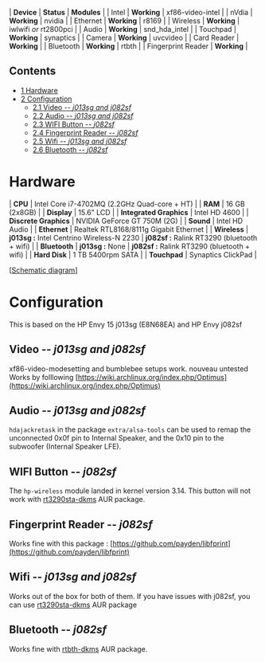 | **Device** | **Status** | **Modules** |
| Intel | **Working** | xf86-video-intel |
| nVdia | **Working** | nvidia |
| Ethernet | **Working** | r8169 |
| Wireless | **Working** | iwlwifi _or_ rt2800pci |
| Audio | **Working** | snd_hda_intel |
| Touchpad | **Working** | synaptics |
| Camera | **Working** | uvcvideo |
| Card Reader | **Working** |
| Bluetooth | **Working** | rtbth |
| Fingerprint Reader | **Working** |

## Contents

*   [1 Hardware](#Hardware)
*   [2 Configuration](#Configuration)
    *   [2.1 Video -- _j013sg and j082sf_](#Video_--_j013sg_and_j082sf)
    *   [2.2 Audio -- _j013sg and j082sf_](#Audio_--_j013sg_and_j082sf)
    *   [2.3 WIFI Button -- _j082sf_](#WIFI_Button_--_j082sf)
    *   [2.4 Fingerprint Reader -- _j082sf_](#Fingerprint_Reader_--_j082sf)
    *   [2.5 Wifi -- _j013sg and j082sf_](#Wifi_--_j013sg_and_j082sf)
    *   [2.6 Bluetooth -- _j082sf_](#Bluetooth_--_j082sf)

# Hardware

| **CPU** | Intel Core i7-4702MQ (2.2GHz Quad-core + HT) |
| **RAM** | 16 GB (2x8GB) |
| **Display** | 15.6" LCD |
| **Integrated Graphics** | Intel HD 4600 |
| **Discrete Graphics** | NVIDIA GeForce GT 750M (2G) |
| **Sound** | Intel HD Audio |
| **Ethernet** | Realtek RTL8168/8111g Gigabit Ethernet |
| **Wireless** | **j013sg :** Intel Centrino Wireless-N 2230 |
 **j082sf :** Ralink RT3290 (bluetooth + wifi) |
| **Bluetooth** | **j013sg :** None |
 **j082sf :** Ralink RT3290 (bluetooth + wifi) |
| **Hard Disk** | 1 TB 5400rpm SATA |
| **Touchpad** | Synaptics ClickPad |

[[Schematic diagram](https://framapic.org/HHmPmSh9DV1r/S04qJm6r)]

# Configuration

This is based on the HP Envy 15 j013sg (E8N68EA) and HP Envy j082sf

## Video -- _j013sg and j082sf_

xf86-video-modesetting and bumblebee setups work. nouveau untested Works by folllowing [https://wiki.archlinux.org/index.php/Optimus](https://wiki.archlinux.org/index.php/Optimus)

## Audio -- _j013sg and j082sf_

`hdajackretask` in the package `extra/alsa-tools` can be used to remap the unconnected 0x0f pin to Internal Speaker, and the 0x10 pin to the subwoofer (Internal Speaker LFE).

## WIFI Button -- _j082sf_

The `hp-wireless` module landed in kernel version 3.14\. This button will not work with [rt3290sta-dkms](https://aur.archlinux.org/packages/rt3290sta-dkms/) AUR package.

## Fingerprint Reader -- _j082sf_

Works fine with this package : [https://github.com/payden/libfprint](https://github.com/payden/libfprint)

## Wifi -- _j013sg and j082sf_

Works out of the box for both of them. If you have issues with j082sf, you can use [rt3290sta-dkms](https://aur.archlinux.org/packages/rt3290sta-dkms/) AUR package

## Bluetooth -- _j082sf_

Works fine with [rtbth-dkms](https://aur.archlinux.org/packages/rtbth-dkms/) AUR package.